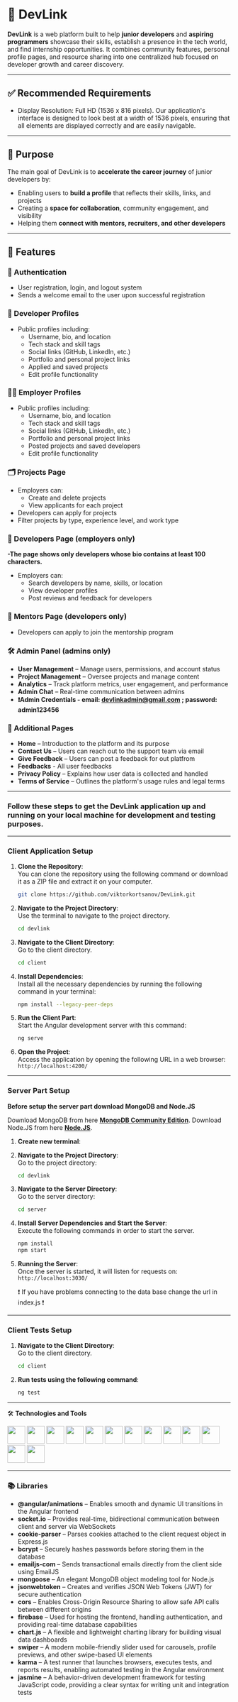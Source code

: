 # 💼 DevLink

**DevLink** is a web platform built to help **junior developers** and **aspiring programmers** showcase their skills, establish a presence in the tech world, and find internship opportunities. It combines community features, personal profile pages, and resource sharing into one centralized hub focused on developer growth and career discovery.

---
## ✅ Recommended Requirements
- Display Resolution: Full HD (1536 x 816 pixels). Our application's interface is designed to look best at a width of 1536 pixels, ensuring that all elements are displayed correctly and are easily navigable.
---
## 🌟 Purpose

The main goal of DevLink is to **accelerate the career journey** of junior developers by:

- Enabling users to **build a profile** that reflects their skills, links, and projects
- Creating a **space for collaboration**, community engagement, and visibility
- Helping them **connect with mentors, recruiters, and other developers**

---

## 🧩 Features

### 🔐 Authentication
- User registration, login, and logout system
- Sends a welcome email to the user upon successful registration

### 👤 Developer Profiles
- Public profiles including:
  - Username, bio, and location
  - Tech stack and skill tags
  - Social links (GitHub, LinkedIn, etc.)
  - Portfolio and personal project links
  - Applied and saved projects
  - Edit profile functionality

### 👨‍💼 Employer Profiles
- Public profiles including:
  - Username, bio, and location
  - Tech stack and skill tags
  - Social links (GitHub, LinkedIn, etc.)
  - Portfolio and personal project links
  - Posted projects and saved developers
  - Edit profile functionality

### 🗂️ Projects Page
- Employers can:
  - Create and delete projects
  - View applicants for each project
- Developers can apply for projects
- Filter projects by type, experience level, and work type

### 🧷 Developers Page (employers only)
**-The page shows only developers whose bio contains at least 100 characters.**
- Employers can:
  - Search developers by name, skills, or location
  - View developer profiles
  - Post reviews and feedback for developers

### 🧠 Mentors Page (developers only)
- Developers can apply to join the mentorship program

### 🛠 Admin Panel (admins only)
- **User Management** – Manage users, permissions, and account status  
- **Project Management** – Oversee projects and manage content  
- **Analytics** – Track platform metrics, user engagement, and performance  
- **Admin Chat** – Real-time communication between admins
- **❗Admin Credentials - email: devlinkadmin@gmail.com ; password: admin123456**

### 📄 Additional Pages
- **Home** – Introduction to the platform and its purpose
- **Contact Us** – Users can reach out to the support team via email
- **Give Feedback** – Users can post a feedback for out platfrom
- **Feedbacks** - All user feedbacks
- **Privacy Policy** – Explains how user data is collected and handled
- **Terms of Service** – Outlines the platform's usage rules and legal terms

---
### Follow these steps to get the DevLink application up and running on your local machine for development and testing purposes.
---

### **Client Application Setup**

1. **Clone the Repository**:  
   You can clone the repository using the following command or download it as a ZIP file and extract it on your computer.

   ```bash
   git clone https://github.com/viktorkortsanov/DevLink.git
   ```

2. **Navigate to the Project Directory**:  
   Use the terminal to navigate to the project directory.

   ```bash
   cd devlink
   ```

3. **Navigate to the Client Directory**:  
   Go to the client directory.

   ```bash
   cd client
   ```

4. **Install Dependencies**:  
   Install all the necessary dependencies by running the following command in your terminal:

   ```bash
   npm install --legacy-peer-deps
   ```

5. **Run the Client Part**:  
   Start the Angular development server with this command:

   ```bash
   ng serve
   ```

6. **Open the Project**:  
   Access the application by opening the following URL in a web browser:  
   `http://localhost:4200/`

---

### **Server Part Setup**

**Before setup the server part download MongoDB and Node.JS**

Download MongoDB from here **[MongoDB Community Edition](https://www.mongodb.com/try/download/community)**.
Download Node.JS from here **[Node.JS](https://nodejs.org/en/download)**.

1. **Create new terminal**:  

2. **Navigate to the Project Directory**:  
   Go to the project directory:

   ```bash
   cd devlink
   ```

3. **Navigate to the Server Directory**:  
   Go to the server directory:

   ```bash
   cd server
   ```   

4. **Install Server Dependencies and Start the Server**:  
   Execute the following commands in order to start the server.

   ```bash
   npm install
   npm start
   ```

5. **Running the Server**:  
   Once the server is started, it will listen for requests on:  
   `http://localhost:3030/`

   ❗ If you have problems connecting to the data base change the url in index.js ❗
---

### **Client Tests Setup**

1. **Navigate to the Client Directory**:  
   Go to the client directory.

   ```bash
   cd client
   ```

2. **Run tests using the following command**:

   ```bash
   ng test
   ```
   
---

🛠️ **Technologies and Tools**  

<p align="left">
  <img src="https://github.com/devicons/devicon/blob/master/icons/angular/angular-original.svg" width="40" height="40"/>
  <img src="https://github.com/devicons/devicon/blob/master/icons/typescript/typescript-original.svg" width="40" height="40"/>
  <img src="https://github.com/devicons/devicon/blob/master/icons/javascript/javascript-original.svg" width="40" height="40"/>
  <img src="https://github.com/devicons/devicon/blob/master/icons/nodejs/nodejs-original.svg" width="40" height="40"/>
  <img src="https://github.com/devicons/devicon/blob/master/icons/express/express-original.svg" width="40" height="40"/>
  <img src="https://github.com/devicons/devicon/blob/master/icons/mongodb/mongodb-original.svg" width="40" height="40"/>
  <img src="https://github.com/devicons/devicon/blob/master/icons/ngrx/ngrx-original.svg" width="40" height="40"/>
  <img src="https://github.com/devicons/devicon/blob/master/icons/chartjs/chartjs-original.svg" width="40" height="40"/>
  <img src="https://github.com/devicons/devicon/blob/master/icons/firebase/firebase-plain.svg" width="40" height="40"/>
  <img src="https://github.com/devicons/devicon/blob/master/icons/karma/karma-original.svg" width="40" height="40"/>
  <img src="https://github.com/devicons/devicon/blob/master/icons/jasmine/jasmine-original.svg" width="40" height="40"/>
  <img src="https://github.com/devicons/devicon/blob/master/icons/html5/html5-original.svg" width="40" height="40"/>
  <img src="https://github.com/devicons/devicon/blob/master/icons/css3/css3-original.svg" width="40" height="40"/>
</p>

---

### 📚 Libraries

- **@angular/animations** – Enables smooth and dynamic UI transitions in the Angular frontend  
- **socket.io** – Provides real-time, bidirectional communication between client and server via WebSockets  
- **cookie-parser** – Parses cookies attached to the client request object in Express.js  
- **bcrypt** – Securely hashes passwords before storing them in the database  
- **emailjs-com** – Sends transactional emails directly from the client side using EmailJS  
- **mongoose** – An elegant MongoDB object modeling tool for Node.js  
- **jsonwebtoken** – Creates and verifies JSON Web Tokens (JWT) for secure authentication  
- **cors** – Enables Cross-Origin Resource Sharing to allow safe API calls between different origins  
- **firebase** – Used for hosting the frontend, handling authentication, and providing real-time database capabilities  
- **chart.js** – A flexible and lightweight charting library for building visual data dashboards
- **swiper** – A modern mobile-friendly slider used for carousels, profile previews, and other swipe-based UI elements
- **karma** – A test runner that launches browsers, executes tests, and reports results, enabling automated testing in the Angular environment
- **jasmine** – A behavior-driven development framework for testing JavaScript code, providing a clear syntax for writing unit and integration tests
